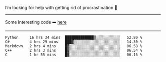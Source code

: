 I’m looking for help with getting rid of procrastination 🤔

-----

Some interesting code :arrow_right: [here](https://github.com/zhen8838/playground)

-----

<!--START_SECTION:waka-->
```text
Python     16 hrs 34 mins  █████████████▒░░░░░░░░░░░   52.80 % 
C#         4 hrs 29 mins   ███▓░░░░░░░░░░░░░░░░░░░░░   14.30 % 
Markdown   2 hrs 4 mins    █▓░░░░░░░░░░░░░░░░░░░░░░░   06.58 % 
C++        2 hrs 3 mins    █▓░░░░░░░░░░░░░░░░░░░░░░░   06.54 % 
C          1 hr 55 mins    █▓░░░░░░░░░░░░░░░░░░░░░░░   06.16 % 
```
<!--END_SECTION:waka-->

<!--
**zhen8838/zhen8838** is a ✨ _special_ ✨ repository because its `README.md` (this file) appears on your GitHub profile.

Here are some ideas to get you started:

- 🔭 I’m currently working on ...
- 🌱 I’m currently learning ...
- 👯 I’m looking to collaborate on ...
 ...
- 💬 Ask me about ...
- 📫 How to reach me: ...
- 😄 Pronouns: ...
- ⚡ Fun fact: ...
-->
